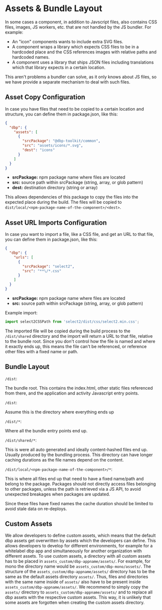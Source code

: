 # Assets & Bundle Layout

In some cases a component, in addition to Javscript files, also contains CSS
files, images, JS workers, etc. that are not handled by the JS bundler. For
example:

* An "icon" components wants to include extra SVG files.
* A component wraps a library which expects CSS files to be in a hardcoded place
  and the CSS references images with relative paths and hardcoded names.
* A component uses a library that ships JSON files including translations which
  that library expects in a certain location.

This aren't problems a bundler can solve, as it only knows about JS files, so we
have provide a separate mechanism to deal with such files.

## Asset Copy Configuration

In case you have files that need to be copied to a certain location and
structure, you can define them in package.json, like this:

```json
{
  "dbp": {
    "assets": [
      {
        "srcPackage": "@dbp-toolkit/common",
        "src": "assets/icons/*.svg",
        "dest": "icons"
      }
    ]
  }
}
```

- **srcPackage:** npm package name where files are located
- **src:** source path within srcPackage (string, array, or glob pattern)
- **dest:** destination directory (string or array)

This allows dependencies of this package to copy the files into the expected
place during the build. The files will be copied to
`dist/local/<npm-package-name-of-the-component>/<dest>`.

## Asset URL Imports Configuration

In case you want to import a file, like a CSS file, and get an URL to that file,
you can define them in package.json, like this:

```json
{
  "dbp": {
    "urls": [
      {
        "srcPackage": "select2",
        "src": "**\/*.css"
      }
    ]
  }
}
```

- **srcPackage:** npm package name where files are located
- **src:** source path within srcPackage (string, array, or glob pattern)

Example import:

```js
import select2CSSPath from 'select2/dist/css/select2.min.css';
```

The imported file will be copied during the build process to the `/dist/shared`
directory and the import will return a URL to that file, relative to the bundle
root. Since you don't control how the file is named and where it exactly ends
up, this means the file can't be referenced, or reference other files with a
fixed name or path.

## Bundle Layout

`/dist`:

The bundle root. This contains the index.html, other static files referenced
from there, and the application and activity Javascript entry points.

`/dist`:

Assume this is the directory where everything ends up

`/dist/*`:

Where all the bundle entry points end up.

`/dist/shared/*`:

This is were all auto generated and ideally content-hashed files end up. Usually
produced by the bundling process. This directory can have longer caching
durations as the file names depend on the content.

`/dist/local/<npm-package-name-of-the-component>/*`:

This is where all files end up that need to have a fixed name/path and belong to
the package. Packages should not directly access files belonging to other
packages, unless the path is retrieved via a JS API, to avoid unexpected
breakages when packages are updated.

Since these files have fixed names the cache duration should be limited to
avoid stale data on re-deploys.

## Custom Assets

We allow developers to define custom assets, which means that the default dbp assets get overwritten by assets which the developers can define. This allows developers to develop for different environments, for example for a whitelabel dbp app and simultaneously for another organization with different assets.
To use custom assets, a directory with all custom assets has to be placed in `assets_custom/dbp-appname/assets/`. For example, for mono the directory name would be `assets_custom/dbp-mono/assets/`.
The structure of the `assets_custom/dbp-appname/assets/` directory has to be the same as the default assets directory `assets/`. Thus, files and directories with the same name inside of `assets/` also have to be present inside `assets_custom/dbp-appname/assets/`.
We recommend to simply copy the `assets/` directory to `assets_custom/dbp-appname/assets/` and to replace all dbp assets with the respective custom assets. This way, it is unlikely that some assets are forgotten when creating the custom assets directory.